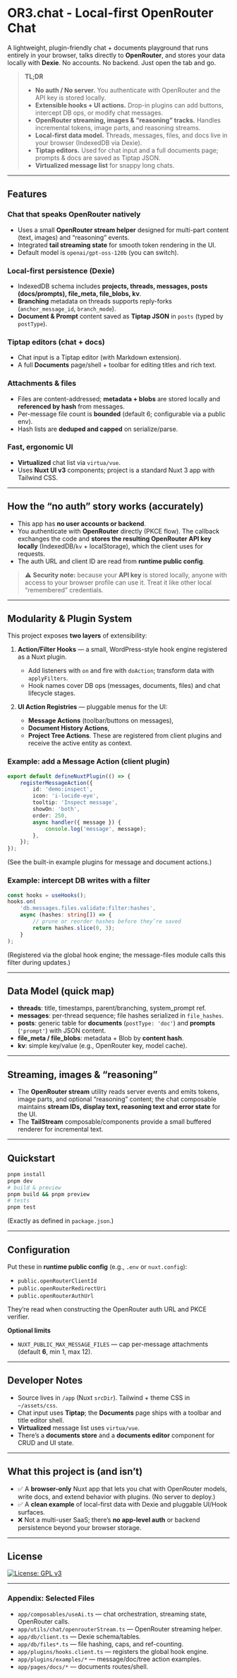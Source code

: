 # OR3.chat - Local-first OpenRouter Chat

A lightweight, plugin-friendly chat + documents playground that runs entirely in your browser, talks directly to **OpenRouter**, and stores your data locally with **Dexie**. No accounts. No backend. Just open the tab and go.

> **TL;DR**
>
> -   **No auth / No server.** You authenticate with OpenRouter and the API key is stored locally. &#x20;
> -   **Extensible hooks + UI actions.** Drop-in plugins can add buttons, intercept DB ops, or modify chat messages. &#x20;
> -   **OpenRouter streaming, images & “reasoning” tracks.** Handles incremental tokens, image parts, and reasoning streams. &#x20;
> -   **Local-first data model.** Threads, messages, files, and docs live in your browser (IndexedDB via Dexie).&#x20;
> -   **Tiptap editors.** Used for chat input and a full documents page; prompts & docs are saved as Tiptap JSON. &#x20;
> -   **Virtualized message list** for snappy long chats.&#x20;

---

## Features

### Chat that speaks OpenRouter natively

-   Uses a small **OpenRouter stream helper** designed for multi-part content (text, images) and “reasoning” events.&#x20;
-   Integrated **tail streaming state** for smooth token rendering in the UI. &#x20;
-   Default model is `openai/gpt-oss-120b` (you can switch).&#x20;

### Local-first persistence (Dexie)

-   IndexedDB schema includes **projects, threads, messages, posts (docs/prompts), file_meta, file_blobs, kv**.&#x20;
-   **Branching** metadata on threads supports reply-forks (`anchor_message_id`, `branch_mode`).&#x20;
-   **Document & Prompt** content saved as **Tiptap JSON** in `posts` (typed by `postType`).&#x20;

### Tiptap editors (chat + docs)

-   Chat input is a Tiptap editor (with Markdown extension).&#x20;
-   A full **Documents** page/shell + toolbar for editing titles and rich text. &#x20;

### Attachments & files

-   Files are content-addressed; **metadata + blobs** are stored locally and **referenced by hash** from messages. &#x20;
-   Per-message file count is **bounded** (default 6; configurable via a public env).&#x20;
-   Hash lists are **deduped and capped** on serialize/parse.&#x20;

### Fast, ergonomic UI

-   **Virtualized** chat list via `virtua/vue`.&#x20;
-   Uses **Nuxt UI v3** components; project is a standard Nuxt 3 app with Tailwind CSS.&#x20;

---

## How the “no auth” story works (accurately)

-   This app has **no user accounts or backend**.
-   You authenticate with **OpenRouter** directly (PKCE flow). The callback exchanges the code and **stores the resulting OpenRouter API key locally** (IndexedDB/`kv` + localStorage), which the client uses for requests. &#x20;
-   The auth URL and client ID are read from **runtime public config**.&#x20;

> ⚠️ **Security note:** because your **API key** is stored locally, anyone with access to your browser profile can use it. Treat it like other local “remembered” credentials.

---

## Modularity & Plugin System

This project exposes **two layers** of extensibility:

1. **Action/Filter Hooks** — a small, WordPress-style hook engine registered as a Nuxt plugin.

    - Add listeners with `on` and fire with `doAction`; transform data with `applyFilters`.
    - Hook names cover DB ops (messages, documents, files) and chat lifecycle stages. &#x20;

2. **UI Action Registries** — pluggable menus for the UI:

    - **Message Actions** (toolbar/buttons on messages),
    - **Document History Actions**,
    - **Project Tree Actions**.
      These are registered from client plugins and receive the active entity as context. &#x20;

### Example: add a Message Action (client plugin)

```ts
export default defineNuxtPlugin(() => {
    registerMessageAction({
        id: 'demo:inspect',
        icon: 'i-lucide-eye',
        tooltip: 'Inspect message',
        showOn: 'both',
        order: 250,
        async handler({ message }) {
            console.log('message', message);
        },
    });
});
```

(See the built-in example plugins for message and document actions.) &#x20;

### Example: intercept DB writes with a filter

```ts
const hooks = useHooks();
hooks.on(
    'db.messages.files.validate:filter:hashes',
    async (hashes: string[]) => {
        // prune or reorder hashes before they’re saved
        return hashes.slice(0, 3);
    }
);
```

(Registered via the global hook engine; the message-files module calls this filter during updates.) &#x20;

---

## Data Model (quick map)

-   **threads**: title, timestamps, parent/branching, system_prompt ref.&#x20;
-   **messages**: per-thread sequence; file hashes serialized in `file_hashes`.&#x20;
-   **posts**: generic table for **documents** (`postType: 'doc'`) and **prompts** (`'prompt'`) with JSON content.&#x20;
-   **file_meta / file_blobs**: metadata + Blob by **content hash**.&#x20;
-   **kv**: simple key/value (e.g., OpenRouter key, model cache).&#x20;

---

## Streaming, images & “reasoning”

-   The **OpenRouter stream** utility reads server events and emits tokens, image parts, and optional “reasoning” content; the chat composable maintains **stream IDs, display text, reasoning text and error state** for the UI. &#x20;
-   The **TailStream** composable/components provide a small buffered renderer for incremental text. &#x20;

---

## Quickstart

```bash
pnpm install
pnpm dev
# build & preview
pnpm build && pnpm preview
# tests
pnpm test
```

(Exactly as defined in `package.json`.)&#x20;

---

## Configuration

Put these in **runtime public config** (e.g., `.env` or `nuxt.config`):

-   `public.openRouterClientId`
-   `public.openRouterRedirectUri`
-   `public.openRouterAuthUrl`

They’re read when constructing the OpenRouter auth URL and PKCE verifier. &#x20;

**Optional limits**

-   `NUXT_PUBLIC_MAX_MESSAGE_FILES` — cap per-message attachments (default **6**, min 1, max 12).&#x20;

---

## Developer Notes

-   Source lives in `/app` (Nuxt `srcDir`). Tailwind + theme CSS in `~/assets/css`.&#x20;
-   Chat input uses **Tiptap**; the **Documents** page ships with a toolbar and title editor shell. &#x20;
-   **Virtualized** message list uses `virtua/vue`.&#x20;
-   There’s a **documents store** and a **documents editor** component for CRUD and UI state.&#x20;

---

## What this project is (and isn’t)

-   ✅ A **browser-only** Nuxt app that lets you chat with OpenRouter models, write docs, and extend behavior with plugins. (No server to deploy.) &#x20;
-   ✅ A **clean example** of local-first data with Dexie and pluggable UI/Hook surfaces. &#x20;
-   ❌ Not a multi-user SaaS; there’s **no app-level auth** or backend persistence beyond your browser storage.&#x20;

---

## License

[![License: GPL v3](https://img.shields.io/badge/License-GPLv3-blue.svg)](https://www.gnu.org/licenses/gpl-3.0)

---

### Appendix: Selected Files

-   `app/composables/useAi.ts` — chat orchestration, streaming state, OpenRouter calls.&#x20;
-   `app/utils/chat/openrouterStream.ts` — OpenRouter streaming helper.&#x20;
-   `app/db/client.ts` — Dexie schema/tables.&#x20;
-   `app/db/files*.ts` — file hashing, caps, and ref-counting. &#x20;
-   `app/plugins/hooks.client.ts` — registers the global hook engine.&#x20;
-   `app/plugins/examples/*` — message/doc/tree action examples.&#x20;
-   `app/pages/docs/*` — documents routes/shell.&#x20;
